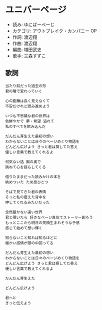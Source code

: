 ユニバーページ
===============

- 読み: ゆにばーぺーじ
- カテゴリ: アウトブレイク・カンパニー OP
- 作詞: 渡辺翔
- 作曲: 渡辺翔
- 編曲: 増田武史
- 歌手: 三森すずこ


歌詞
-----

    当たり前だった過去の形
    君の隣で変わっていく

    心の距離は長く見えなくて
    不安だけれど読み進めよう

    いつも不思議な君の世界は
    色鮮やかで 夢・希望 溢れて
    私のすべてを飲み込んだ

    だんだん芽生えた最初の想い
    わからないことは日々のページめくり物語を
    どんどん広げよう きっと君は探してた答え
    優しい言葉で教えてくれるよ

    何気ない話 胸の奥で
    跳ねて心を揺らしてくる

    借りたままだった読みかけの本を
    眺めついた ため息ひとつ

    そばで見てきた君の表情
    そっと私の震えた背中を
    押してくれるみたいだった

    全然届かない遠い世界
    君と覗いたら 好きなページ真似てストーリー創ろう
    もっとここから明日の笑顔生まれそうな予感
    感じて始めて想い輝く

    知らないこと知れば知るほどに
    暖かい感情が頭の中回ってる

    だんだん芽生えた最初の想い
    わからないことは日々のページめくり物語を
    どんどん広げよう きっと君は探してた答え
    優しい言葉で教えてくれるよ

    だんだん芽生えた

    どんどん広げよう

    君へと
    きっと伝えよう

